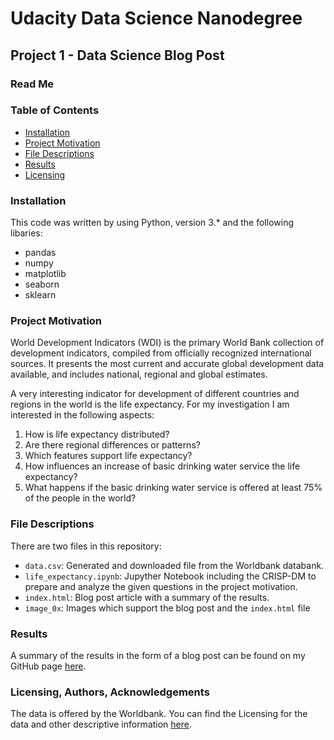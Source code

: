# Udacity Data Science Nanodegree

## Project 1 - Data Science Blog Post

### Read Me

### Table of Contents

<ul>
<li><a href="#Installation">Installation</a></li>
<li><a href="#Project-Motivation">Project Motivation</a></li>
<li><a href="#File-Descriptions">File Descriptions</a></li>
<li><a href="#Results">Results</a></li>
<li><a href="#Licensing,-Authors,-Acknowledgements">Licensing</a></li>
</ul>

### Installation

This code was written by using Python, version 3.* and the following libaries:

- pandas
- numpy
- matplotlib
- seaborn
- sklearn

### Project Motivation

World Development Indicators (WDI) is the primary World Bank collection of development indicators, compiled from officially recognized international sources. It presents the most current and accurate global development data available, and includes national, regional and global estimates.

A very interesting indicator for development of different countries and regions in the world is the life expectancy. For my investigation I am interested in the following aspects:

1. How is life expectancy distributed?
2. Are there regional differences or patterns?
3. Which features support life expectancy?
4. How influences an increase of basic drinking water service the life expectancy?
5. What happens if the basic drinking water service is offered at least 75% of the people in the world?

### File Descriptions

There are two files in this repository:

- `data.csv`: Generated and downloaded file from the Worldbank databank.
- `life_expectancy.ipynb`: Jupyther Notebook including the CRISP-DM to prepare and analyze the given questions in the project motivation.
- `index.html`: Blog post article with a summary of the results.
- `image_0x`: Images which support the blog post and the `index.html` file

### Results

A summary of the results in the form of a blog post can be found on my GitHub page <a href="https://stefanschonauer.github.io/Udacity_DSND_Project_01/">here</a>.

### Licensing, Authors, Acknowledgements

The data is offered by the Worldbank. You can find the Licensing for the data and other descriptive information <a href="https://databank.worldbank.org/">here</a>.
